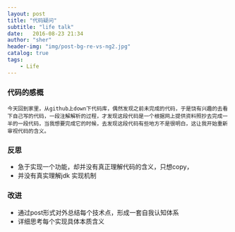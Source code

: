 ```yaml
---
layout:	post
title: "代码疑问"
subtitle: "life talk"
date:	2016-08-23 21:34
author: "sher"
header-img: "img/post-bg-re-vs-ng2.jpg"
catalog: true
tags:
	- Life
---
```


### 代码的感概

	今天回到家里，从github上down下代码库，偶然发现之前未完成的代码，于是饶有兴趣的去看下自己写的代码，一段注解解析的过程，才发现这段代码是一个根据网上提供资料照抄去完成一半的一段代码，当我想要完成它的时候，去发现这段代码有些地方不是很明白，这让我开始重新审视代码的含义。

### 反思

* 急于实现一个功能，却并没有真正理解代码的含义，只想copy，
* 并没有真实理解jdk 实现机制

### 改进

* 通过post形式对外总结每个技术点，形成一套自我认知体系
* 详细思考每个实现具体本质含义


